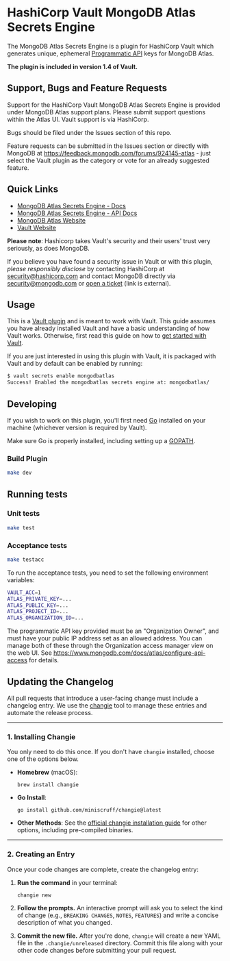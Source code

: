 # HashiCorp Vault MongoDB Atlas Secrets Engine

The MongoDB Atlas Secrets Engine is a plugin for HashiCorp Vault which generates unique, ephemeral [Programmatic API](https://docs.atlas.mongodb.com/reference/api/apiKeys/) keys for MongoDB Atlas.

**The plugin is included in version 1.4 of Vault.**

## Support, Bugs and Feature Requests
Support for the HashiCorp Vault MongoDB Atlas Secrets Engine is provided under MongoDB Atlas support plans. Please submit support questions within the Atlas UI.  Vault support is via HashiCorp.

Bugs should be filed under the Issues section of this repo.

Feature requests can be submitted in the Issues section or directly with MongoDB at https://feedback.mongodb.com/forums/924145-atlas - just select the Vault plugin as the category or vote for an already suggested feature.

## Quick Links
- [MongoDB Atlas Secrets Engine - Docs](https://developer.hashicorp.com/vault/docs/secrets/mongodbatlas)
- [MongoDB Atlas Secrets Engine - API Docs](https://developer.hashicorp.com/vault/api-docs/secret/mongodbatlas)
- [MongoDB Atlas Website](https://www.mongodb.com/cloud/atlas)
- [Vault Website](https://www.vaultproject.io)

**Please note**: Hashicorp takes Vault's security and their users' trust very seriously, as does MongoDB.

If you believe you have found a security issue in Vault or with this plugin, _please responsibly disclose_ by
contacting HashiCorp at [security@hashicorp.com](mailto:security@hashicorp.com) and contact MongoDB
directly via [security@mongodb.com](mailto:security@mongodb.com) or
[open a ticket](https://jira.mongodb.org/plugins/servlet/samlsso?redirectTo=%2Fbrowse%2FSECURITY) (link is external).

## Usage

This is a [Vault plugin](https://www.vaultproject.io/docs/internals/plugins.html)
and is meant to work with Vault. This guide assumes you have already installed Vault
and have a basic understanding of how Vault works. Otherwise, first read this guide on
how to [get started with Vault](https://www.vaultproject.io/intro/getting-started/install.html).

If you are just interested in using this plugin with Vault, it is packaged with Vault and
by default can be enabled by running:

```sh
$ vault secrets enable mongodbatlas
Success! Enabled the mongodbatlas secrets engine at: mongodbatlas/
```

## Developing

If you wish to work on this plugin, you'll first need [Go](https://www.golang.org)
installed on your machine (whichever version is required by Vault).

Make sure Go is properly installed, including setting up a [GOPATH](https://golang.org/doc/code.html#GOPATH).

### Build Plugin
```sh
make dev
```

## Running tests

### Unit tests
```sh
make test
```

### Acceptance tests
```sh
make testacc
```

To run the acceptance tests, you need to set the following environment variables:

```bash
VAULT_ACC=1
ATLAS_PRIVATE_KEY=...
ATLAS_PUBLIC_KEY=...
ATLAS_PROJECT_ID=...
ATLAS_ORGANIZATION_ID=...
```

The programmatic API key provided must be an "Organization Owner", and must have
your public IP address set as an allowed address. You can manage both of these
through the Organization access manager view on the web UI. See
https://www.mongodb.com/docs/atlas/configure-api-access for details.

## Updating the Changelog

All pull requests that introduce a user-facing change must include a changelog
entry. We use the [changie](https://changie.dev/) tool to manage these entries
and automate the release process.

---
### 1. Installing Changie

You only need to do this once. If you don't have `changie` installed, choose one of the options below.

* **Homebrew** (macOS):
    ```shell
    brew install changie
    ```
* **Go Install**:
    ```shell
    go install github.com/miniscruff/changie@latest
    ```
* **Other Methods**:
  See the [official changie installation guide](https://changie.dev/guide/installation/) for other options, including pre-compiled binaries.

---
### 2. Creating an Entry

Once your code changes are complete, create the changelog entry:

1.  **Run the command** in your terminal:
    ```shell
    changie new
    ```
2.  **Follow the prompts.** An interactive prompt will ask you to select the
    kind of change (e.g., `BREAKING CHANGES`, `NOTES`, `FEATURES`) and write a concise description of
    what you changed.

3.  **Commit the new file.** After you're done, `changie` will create a new
    YAML file in the `.changie/unreleased` directory. Commit this file along with your other
    code changes before submitting your pull request.
